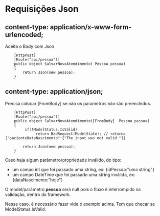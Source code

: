 # Requisições Json

## content-type: application/x-www-form-urlencoded;

 Aceita o Body com Json 
        
        [HttpPost]
        [Route("api/pessoa")]
        public object SalvarNovoAtendimento( Pessoa pessoa)
        {
            return Json(new pessoa);
        }
        
## content-type: application/json;

Precisa colocar [FromBody] se não os parametros não são preenchidos.

        [HttpPost]
        [Route("api/pessoa")]
        public object SalvarNovoAtendimento([FromBody]  Pessoa pessoa)
        {
             if(!ModelStatus.IsValid)
                  return BadRequest(ModelState); // retorna {"pacienteDataNascimento":["The input was not valid."]}
        
            return Json(new pessoa);
        }
        
Caso haja algum parâmetro/propriedade inválido, do tipo:
  - um campo int que foi passado uma string, ex: {idPessoa:"uma string"}
  - um campo DateTime que foi passado uma string inválida, ex: {dataNascimento:"hoje"}

O model/parâmetro **pessoa** será null pois o fluxo é interrompido na validação, dentro do framework.

Nesse caso, é necessário fazer vide o exemplo acima. Tem que checar se ModelStatus.IsValid.
      
     
    
        
